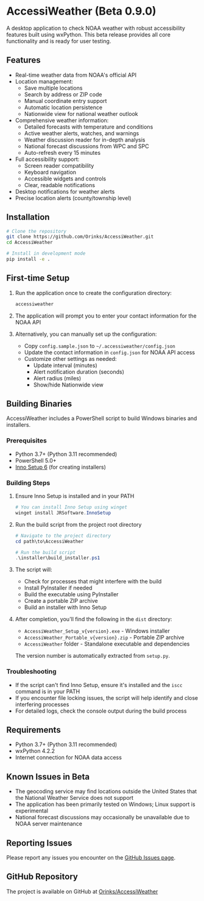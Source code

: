 # AccessiWeather (Beta 0.9.0)

A desktop application to check NOAA weather with robust accessibility features built using wxPython. This beta release provides all core functionality and is ready for user testing.

## Features

- Real-time weather data from NOAA's official API
- Location management:
  - Save multiple locations
  - Search by address or ZIP code
  - Manual coordinate entry support
  - Automatic location persistence
  - Nationwide view for national weather outlook
- Comprehensive weather information:
  - Detailed forecasts with temperature and conditions
  - Active weather alerts, watches, and warnings
  - Weather discussion reader for in-depth analysis
  - National forecast discussions from WPC and SPC
  - Auto-refresh every 15 minutes
- Full accessibility support:
  - Screen reader compatibility
  - Keyboard navigation
  - Accessible widgets and controls
  - Clear, readable notifications
- Desktop notifications for weather alerts
- Precise location alerts (county/township level)

## Installation

```bash
# Clone the repository
git clone https://github.com/Orinks/AccessiWeather.git
cd AccessiWeather

# Install in development mode
pip install -e .
```

## First-time Setup

1. Run the application once to create the configuration directory:
   ```bash
   accessiweather
   ```

2. The application will prompt you to enter your contact information for the NOAA API

3. Alternatively, you can manually set up the configuration:
   - Copy `config.sample.json` to `~/.accessiweather/config.json`
   - Update the contact information in `config.json` for NOAA API access
   - Customize other settings as needed:
     - Update interval (minutes)
     - Alert notification duration (seconds)
     - Alert radius (miles)
     - Show/hide Nationwide view

## Building Binaries

AccessiWeather includes a PowerShell script to build Windows binaries and installers.

### Prerequisites

- Python 3.7+ (Python 3.11 recommended)
- PowerShell 5.0+
- [Inno Setup 6](https://jrsoftware.org/isdl.php) (for creating installers)

### Building Steps

1. Ensure Inno Setup is installed and in your PATH
   ```powershell
   # You can install Inno Setup using winget
   winget install JRSoftware.InnoSetup
   ```

2. Run the build script from the project root directory
   ```powershell
   # Navigate to the project directory
   cd path\to\AccessiWeather

   # Run the build script
   .\installer\build_installer.ps1
   ```

3. The script will:
   - Check for processes that might interfere with the build
   - Install PyInstaller if needed
   - Build the executable using PyInstaller
   - Create a portable ZIP archive
   - Build an installer with Inno Setup

4. After completion, you'll find the following in the `dist` directory:
   - `AccessiWeather_Setup_v{version}.exe` - Windows installer
   - `AccessiWeather_Portable_v{version}.zip` - Portable ZIP archive
   - `AccessiWeather` folder - Standalone executable and dependencies

   The version number is automatically extracted from `setup.py`.

### Troubleshooting

- If the script can't find Inno Setup, ensure it's installed and the `iscc` command is in your PATH
- If you encounter file locking issues, the script will help identify and close interfering processes
- For detailed logs, check the console output during the build process

## Requirements

- Python 3.7+ (Python 3.11 recommended)
- wxPython 4.2.2
- Internet connection for NOAA data access

## Known Issues in Beta

- The geocoding service may find locations outside the United States that the National Weather Service does not support
- The application has been primarily tested on Windows; Linux support is experimental
- National forecast discussions may occasionally be unavailable due to NOAA server maintenance

## Reporting Issues

Please report any issues you encounter on the [GitHub Issues page](https://github.com/Orinks/AccessiWeather/issues).

## GitHub Repository

The project is available on GitHub at [Orinks/AccessiWeather](https://github.com/Orinks/AccessiWeather)
